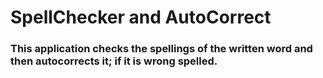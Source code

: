 # SpellChecker and AutoCorrect
### This application checks the spellings of the written word and then autocorrects it; if it is wrong spelled.

